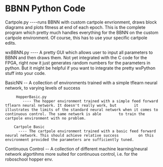 # BBNN Python Code

  Cartpole.py
  ----runs BBNN with custom cartpole envrionment, draws block diagrams and plots fitness at end of each epoch. This is the complete program which pretty much handles everything for the BBNN on the custom cartpole environment. Of course, this has to use your specific cartpole edits.

  wxBBNN.py
  ---- A pretty GUI which allows user to input all parameters to BBNN and then draws them. Not yet integrated with the C code for the FPGA, right now it just generates random numbers for the parameters in python. But it might be helpful if you want to integrate the pretty wxPython stuff into your code.
  
  
  BasicNN -- A collection of environments trained with a simple tflearn neural network, to varying levels of success
  
         HopperBasic.py
            ---- The hopper environment trained with a simple feed forward tflearn neural network. It doesn't really work, but        it illustrates the limits of the standard neural network when it comes to continuous control. The same network is able        to train the cartpole environment with no problem.

        Cartpole Basic
          ---- The cartpole environment trained with a basic feed forward neural network. This should achieve relative success         on this environment provided the parameters are sufficiently tuned.

Continuous Control --  A collection of different machine learning/neural network algortihms more suited for continuous control, i.e. for the roboschool hopper env.
          

